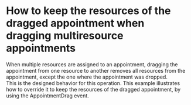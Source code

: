# How to keep the resources of the dragged appointment when dragging multiresource appointments


<p>When multiple resources are assigned to an appointment, dragging the appointment from one resource to another removes all resources from the appointment, except the one where the appointment was dropped.<br />
This is the designed behavior for this operation. This example illustrates how to override it to keep the resources of the dragged appointment, by using the AppointmentDrag event.</p>

<br/>


